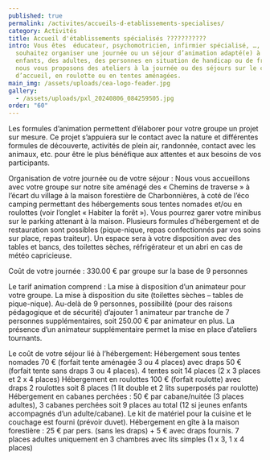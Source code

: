 ```yaml
---
published: true
permalink: /activites/accueils-d-etablissements-specialises/
category: Activités
title: Accueil d'établissements spécialisés ???????????
intro: Vous êtes  éducateur, psychomotricien, infirmier spécialisé, …, vous
  souhaitez organiser une journée ou un séjour d’animation adapté(e) à des
  enfants, des adultes, des personnes en situation de handicap ou de fragilité,
  nous vous proposons des ateliers à la journée ou des séjours sur le centre
  d’accueil, en roulotte ou en tentes aménagées.
main_img: /assets/uploads/cea-logo-feader.jpg
gallery:
  - /assets/uploads/pxl_20240806_084259505.jpg
order: "60"
---
```

Les formules d’animation permettent d’élaborer pour votre groupe un projet sur mesure. Ce projet s’appuiera sur le contact avec la nature et différentes formules de découverte, activités de plein air, randonnée, contact avec les animaux, etc.  pour être le plus bénéfique aux attentes et aux besoins de vos participants.

Organisation de votre journée ou de votre séjour :
Nous vous accueillons avec votre groupe sur notre site aménagé des « Chemins de traverse » à l’écart du village à la maison forestière de Charbonnières, à coté de l’éco camping permettant des hébergements sous tentes nomades et/ou en roulottes
(voir l’onglet « Habiter la forêt »).
Vous pourrez garer votre minibus sur le parking attenant à la maison.
Plusieurs formules d’hébergement et de restauration sont possibles (pique-nique, repas confectionnés par vos soins sur place, repas  traiteur).
Un espace sera à votre disposition avec des tables et bancs, des toilettes sèches, réfrigérateur et un abri en cas de météo capricieuse.

Coût de votre journée :
330.00 € par groupe sur la base de 9 personnes

Le tarif animation comprend :
La mise à disposition d’un animateur pour votre groupe.
La mise à disposition du site (toilettes sèches – tables de pique-nique).
Au-delà de 9 personnes, possibilité (pour des raisons pédagogique et de sécurité) d’ajouter 1 animateur par tranche de 7 personnes supplémentaires, soit 250.00 € par animateur en plus.
La présence d’un animateur supplémentaire permet la mise en place d’ateliers tournants.

Le coût de votre séjour lié à l’hébergement:
Hébergement sous tentes nomades
70 € (forfait tente aménagée 3 ou 4 places) avec draps
50 € (forfait tente sans draps 3 ou 4 places).
4 tentes soit 14 places (2 x 3 places et 2 x 4 places)
Hébergement en roulottes
100 € (forfait roulotte) avec draps
2 roulottes soit 8 places (1 lit double et 2 lits superposés par roulotte)
Hébergement en cabanes perchées :
50 € par cabane/nuitée (3 places adultes), 3 cabanes perchées soit 9 places au total (12 si jeunes enfants accompagnés d’un adulte/cabane). Le kit de matériel pour la cuisine et le couchage est fourni (prévoir duvet).
Hébergement en gîte à la maison forestière :
25 € par pers. (sans les draps) + 5 € avec draps fournis.
7 places adultes uniquement en 3 chambres avec lits simples (1 x 3, 1 x 4 places)
